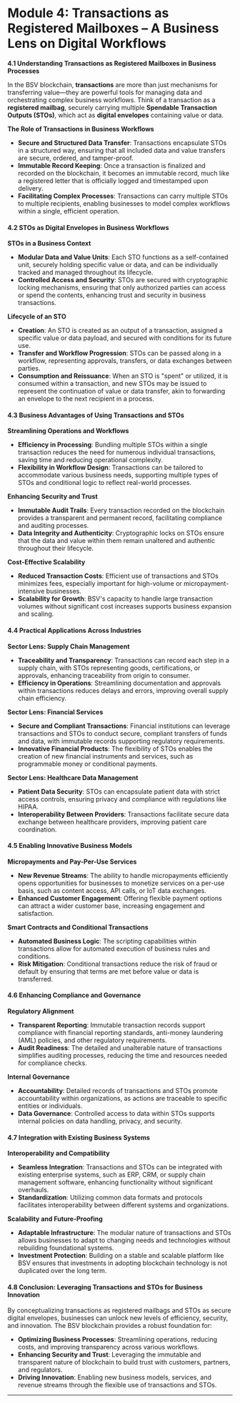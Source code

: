 # Module 4: Transactions as Registered Mailboxes – A Business Lens on Digital Workflows

**4.1 Understanding Transactions as Registered Mailboxes in Business Processes**

In the BSV blockchain, **transactions** are more than just mechanisms for transferring value—they are powerful tools for managing data and orchestrating complex business workflows. Think of a transaction as a **registered mailbag**, securely carrying multiple **Spendable Transaction Outputs (STOs)**, which act as **digital envelopes** containing value or data.

**The Role of Transactions in Business Workflows**

* **Secure and Structured Data Transfer**: Transactions encapsulate STOs in a structured way, ensuring that all included data and value transfers are secure, ordered, and tamper-proof.
* **Immutable Record Keeping**: Once a transaction is finalized and recorded on the blockchain, it becomes an immutable record, much like a registered letter that is officially logged and timestamped upon delivery.
* **Facilitating Complex Processes**: Transactions can carry multiple STOs to multiple recipients, enabling businesses to model complex workflows within a single, efficient operation.

#### 4.2 STOs as Digital Envelopes in Business Workflows

**STOs in a Business Context**

* **Modular Data and Value Units**: Each STO functions as a self-contained unit, securely holding specific value or data, and can be individually tracked and managed throughout its lifecycle.
* **Controlled Access and Security**: STOs are secured with cryptographic locking mechanisms, ensuring that only authorized parties can access or spend the contents, enhancing trust and security in business transactions.

**Lifecycle of an STO**

* **Creation**: An STO is created as an output of a transaction, assigned a specific value or data payload, and secured with conditions for its future use.
* **Transfer and Workflow Progression**: STOs can be passed along in a workflow, representing approvals, transfers, or data exchanges between parties.
* **Consumption and Reissuance**: When an STO is "spent" or utilized, it is consumed within a transaction, and new STOs may be issued to represent the continuation of value or data transfer, akin to forwarding an envelope to the next recipient in a process.

#### 4.3 Business Advantages of Using Transactions and STOs

**Streamlining Operations and Workflows**

* **Efficiency in Processing**: Bundling multiple STOs within a single transaction reduces the need for numerous individual transactions, saving time and reducing operational complexity.
* **Flexibility in Workflow Design**: Transactions can be tailored to accommodate various business needs, supporting multiple types of STOs and conditional logic to reflect real-world processes.

**Enhancing Security and Trust**

* **Immutable Audit Trails**: Every transaction recorded on the blockchain provides a transparent and permanent record, facilitating compliance and auditing processes.
* **Data Integrity and Authenticity**: Cryptographic locks on STOs ensure that the data and value within them remain unaltered and authentic throughout their lifecycle.

**Cost-Effective Scalability**

* **Reduced Transaction Costs**: Efficient use of transactions and STOs minimizes fees, especially important for high-volume or micropayment-intensive businesses.
* **Scalability for Growth**: BSV's capacity to handle large transaction volumes without significant cost increases supports business expansion and scaling.

#### 4.4 Practical Applications Across Industries

**Sector Lens: Supply Chain Management**

* **Traceability and Transparency**: Transactions can record each step in a supply chain, with STOs representing goods, certifications, or approvals, enhancing traceability from origin to consumer.
* **Efficiency in Operations**: Streamlining documentation and approvals within transactions reduces delays and errors, improving overall supply chain efficiency.

**Sector Lens: Financial Services**

* **Secure and Compliant Transactions**: Financial institutions can leverage transactions and STOs to conduct secure, compliant transfers of funds and data, with immutable records supporting regulatory requirements.
* **Innovative Financial Products**: The flexibility of STOs enables the creation of new financial instruments and services, such as programmable money or conditional payments.

**Sector Lens: Healthcare Data Management**

* **Patient Data Security**: STOs can encapsulate patient data with strict access controls, ensuring privacy and compliance with regulations like HIPAA.
* **Interoperability Between Providers**: Transactions facilitate secure data exchange between healthcare providers, improving patient care coordination.

#### 4.5 Enabling Innovative Business Models

**Micropayments and Pay-Per-Use Services**

* **New Revenue Streams**: The ability to handle micropayments efficiently opens opportunities for businesses to monetize services on a per-use basis, such as content access, API calls, or IoT data exchanges.
* **Enhanced Customer Engagement**: Offering flexible payment options can attract a wider customer base, increasing engagement and satisfaction.

**Smart Contracts and Conditional Transactions**

* **Automated Business Logic**: The scripting capabilities within transactions allow for automated execution of business rules and conditions.
* **Risk Mitigation**: Conditional transactions reduce the risk of fraud or default by ensuring that terms are met before value or data is transferred.

#### 4.6 Enhancing Compliance and Governance

**Regulatory Alignment**

* **Transparent Reporting**: Immutable transaction records support compliance with financial reporting standards, anti-money laundering (AML) policies, and other regulatory requirements.
* **Audit Readiness**: The detailed and unalterable nature of transactions simplifies auditing processes, reducing the time and resources needed for compliance checks.

**Internal Governance**

* **Accountability**: Detailed records of transactions and STOs promote accountability within organizations, as actions are traceable to specific entities or individuals.
* **Data Governance**: Controlled access to data within STOs supports internal policies on data handling, privacy, and security.

#### 4.7 Integration with Existing Business Systems

**Interoperability and Compatibility**

* **Seamless Integration**: Transactions and STOs can be integrated with existing enterprise systems, such as ERP, CRM, or supply chain management software, enhancing functionality without significant overhauls.
* **Standardization**: Utilizing common data formats and protocols facilitates interoperability between different systems and organizations.

**Scalability and Future-Proofing**

* **Adaptable Infrastructure**: The modular nature of transactions and STOs allows businesses to adapt to changing needs and technologies without rebuilding foundational systems.
* **Investment Protection**: Building on a stable and scalable platform like BSV ensures that investments in adopting blockchain technology is not duplicated over the long term.

#### 4.8 Conclusion: Leveraging Transactions and STOs for Business Innovation

By conceptualizing transactions as registered mailbags and STOs as secure digital envelopes, businesses can unlock new levels of efficiency, security, and innovation. The BSV blockchain provides a robust foundation for:

* **Optimizing Business Processes**: Streamlining operations, reducing costs, and improving transparency across various workflows.
* **Enhancing Security and Trust**: Leveraging the immutable and transparent nature of blockchain to build trust with customers, partners, and regulators.
* **Driving Innovation**: Enabling new business models, services, and revenue streams through the flexible use of transactions and STOs.

***

